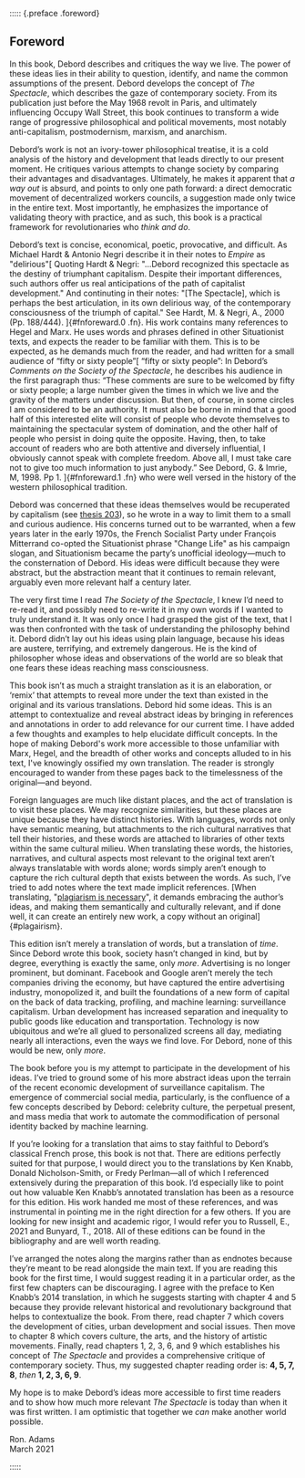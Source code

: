 ::::: {.preface .foreword}

## Foreword

In this book, Debord describes and critiques the way we live. The power of these
ideas lies in their ability to question, identify, and name the common
assumptions of the present. Debord develops the concept of _The Spectacle_,
which describes the gaze of contemporary society. From its publication just
before the May 1968 revolt in Paris, and ultimately influencing Occupy Wall
Street, this book continues to transform a wide range of progressive
philosophical and political movements, most notably anti-capitalism,
postmodernism, marxism, and anarchism.

Debord’s work is not an ivory-tower philosophical treatise, it is a cold
analysis of the history and development that leads directly to our present
moment. He critiques various attempts to change society by comparing their
advantages and disadvantages. Ultimately, he makes it apparent that _a way out_
is absurd, and points to only one path forward: a direct democratic movement of
decentralized workers councils, a suggestion made only twice in the entire text.
Most importantly, he emphasizes the importance of validating theory with
practice, and as such, this book is a practical framework for revolutionaries
who _think and do_.

Debord’s text is concise, economical, poetic, provocative, and difficult. As
Michael Hardt & Antonio Negri describe it in their notes to _Empire_ as
"delirious"[
  Quoting Hardt & Negri: "...Debord recognized this spectacle as the
  destiny of triumphant capitalism. Despite their important differences, such
  authors offer us real anticipations of the path of capitalist development." And
  continuting in their notes: "[The Spectacle], which is perhaps the best
  articulation, in its own delirious way, of the contemporary consciousness of the
  triumph of capital." See Hardt, M. & Negri, A., 2000 (Pp. 188/444).
]{#fnforeward.0 .fn}. His work contains many references to Hegel and Marx. He
uses words and phrases defined in other Situationist texts, and expects the
reader to be familiar with them. This is to be expected, as he demands much from
the reader, and had written for a small audience of “fifty or sixty people”[
  “fifty or sixty people”: In Debord’s _Comments on the Society of the Spectacle_,
  he describes his audience in the first paragraph thus: “These comments are sure
  to be welcomed by fifty or sixty people; a large number given the times in which
  we live and the gravity of the matters under discussion. But then, of course, in
  some circles I am considered to be an authority. It must also be borne in mind
  that a good half of this interested elite will consist of people who devote
  themselves to maintaining the spectacular system of domination, and the other
  half of people who persist in doing quite the opposite. Having, then, to take
  account of readers who are both attentive and diversely influential, I obviously
  cannot speak with complete freedom. Above all, I must take care not to give too
  much information to just anybody.” See Debord, G. & Imrie, M, 1998. Pp 1.
]{#fnforeward.1 .fn} who were well versed in the history of the western
philosophical tradition.

Debord was concerned that these ideas themselves would be recuperated by
capitalism (see [thesis 203](#ref203.1)), so he wrote in a way to limit them to
a small and curious audience.
His concerns turned out to be warranted, when a few years later in the early
1970s, the French Socialist Party under François Mitterrand co-opted the
Situationist phrase "Change Life" as his campaign slogan, and Situationism
became the party’s unofficial ideology—much to the consternation of Debord. His
ideas were difficult because they were abstract, but the abstraction meant that
it continues to remain relevant, arguably even more relevant half a century
later.

The very first time I read _The Society of the Spectacle_, I knew I’d need to
re-read it, and possibly need to re-write it in my own words if I wanted to
truly understand it. It was only once I had grasped the gist of the text, that I
was then confronted with the task of understanding the philosophy behind it.
Debord didn’t lay out his ideas using plain language, because his ideas are
austere, terrifying, and extremely dangerous. He is the kind of philosopher
whose ideas and observations of the world are so bleak that one fears these
ideas reaching mass consciousness.

This book isn’t as much a straight translation as it is an elaboration, or
‘remix’ that attempts to reveal more under the text than existed in the original
and its various translations. Debord hid some ideas. This is an attempt to
contextualize and reveal abstract ideas by bringing in references and
annotations in order to add relevance for our current time. I have added a few
thoughts and examples to help elucidate difficult concepts. In the hope of 
making Debord's work more accessible to those unfamiliar with Marx, Hegel, and
the breadth of other works and concepts alluded to in his text, I've knowingly
ossified my own translation. The reader is strongly encouraged to wander from
these pages back to the timelessness of the original—and beyond.

Foreign languages are much like distant places, and the act of translation is to
visit these places. We may recognize similarities, but these places are unique
because they have distinct histories. With languages, words not only have
semantic meaning, but attachments to the rich cultural narratives that tell
their histories, and these words are attached to libraries of other texts within
the same cultural milieu. When translating these words, the histories,
narratives, and cultural aspects most relevant to the original text aren’t
always translatable with words alone; words simply aren’t enough to capture the
rich cultural depth that exists between the words. As such, I’ve tried to add
notes where the text made implicit references. [When translating,
"[plagiarism is necessary](#ref207.1)", it demands embracing the author’s ideas,
and making them semantically and culturally relevant, and if done well, it can
create an entirely new work, a copy without an original]{#plagairism}.

This edition isn’t merely a translation of words, but a translation of _time_.
Since Debord wrote this book, society hasn’t changed in kind, but by degree,
everything is exactly the same, only _more_. Advertising is no longer prominent,
but dominant. Facebook and Google aren’t merely the tech companies driving the
economy, but have captured the entire advertising industry, monopolized it, and
built the foundations of a new form of capital on the back of data tracking,
profiling, and machine learning: surveillance capitalism. Urban development has
increased separation and inequality to public goods like education and
transportation. Technology is now ubiquitous and we’re all glued to personalized
screens all day, mediating nearly all interactions, even the ways we find love.
For Debord, none of this would be new, only _more_.

The book before you is my attempt to participate in the development of his
ideas. I’ve tried to ground some of his more abstract ideas upon the terrain of
the recent economic development of surveillance capitalism. The emergence of
commercial social media, particularly, is the confluence of a few concepts
described by Debord: celebrity culture, the perpetual present, and mass media
that work to automate the commodification of personal identity backed by machine
learning.

If you’re looking for a translation that aims to stay faithful to Debord’s
classical French prose, this book is not that. There are editions perfectly
suited for that purpose, I would direct you to the translations by Ken Knabb,
Donald Nicholson-Smith, or Fredy Perlman—all of which I referenced extensively
during the preparation of this book. I’d especially like to point out how
valuable Ken Knabb’s annotated translation has been as a resource for this
edition. His work handed me most of these references, and was instrumental in
pointing me in the right direction for a few others. If you are looking for new
insight and academic rigor, I would refer you to Russell, E., 2021 and Bunyard,
T., 2018. All of these editions can be found in the bibliography and are well
worth reading.

I’ve arranged the notes along the margins rather than as endnotes because
they’re meant to be read alongside the main text. If you are reading this book
for the first time, I would suggest
reading it in a particular order, as the first few chapters can be discouraging.
I agree with the preface to Ken Knabb’s 2014 translation, in which he suggests
starting with chapter 4 and 5 because they provide relevant historical and
revolutionary background that helps to contextualize the book. From there, read
chapter 7 which covers the development of cities, urban development and social
issues. Then move to chapter 8 which covers culture, the arts, and the history
of artistic movements. Finally, read chapters 1, 2, 3, 6, and 9 which
establishes his concept of _The Spectacle_ and provides a comprehensive critique
of contemporary society. Thus, my suggested chapter reading order is: **4, 5, 7,
8**, _then_ **1, 2, 3, 6, 9**.

My hope is to make Debord’s ideas more accessible to first time readers and to
show how much more relevant _The Spectacle_ is today than when it was first
written. I am optimistic that together we _can_ make another world possible.

Ron. Adams\
March 2021

:::::
